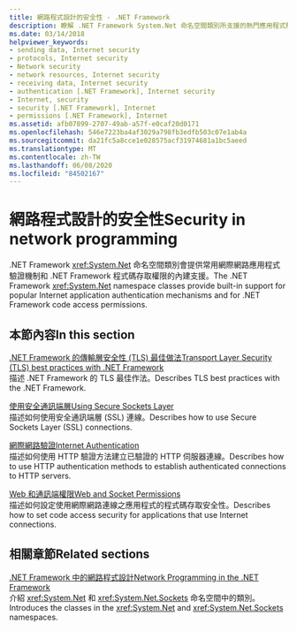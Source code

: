 ```yaml
---
title: 網路程式設計的安全性 - .NET Framework
description: 瞭解 .NET Framework System.Net 命名空間類別所支援的熱門應用程式驗證機制和程式碼存取權限。
ms.date: 03/14/2018
helpviewer_keywords:
- sending data, Internet security
- protocols, Internet security
- Network security
- network resources, Internet security
- receiving data, Internet security
- authentication [.NET Framework], Internet security
- Internet, security
- security [.NET Framework], Internet
- permissions [.NET Framework], Internet
ms.assetid: afb07899-2707-49ab-a57f-e0caf20d0171
ms.openlocfilehash: 546e7223ba4af3029a798fb3edfb503c07e1ab4a
ms.sourcegitcommit: da21fc5a8cce1e028575acf31974681a1bc5aeed
ms.translationtype: MT
ms.contentlocale: zh-TW
ms.lasthandoff: 06/08/2020
ms.locfileid: "84502167"
---
```

# <a name="security-in-network-programming"></a><span data-ttu-id="11cc2-103">網路程式設計的安全性</span><span class="sxs-lookup"><span data-stu-id="11cc2-103">Security in network programming</span></span>

<span data-ttu-id="11cc2-104">.NET Framework <xref:System.Net> 命名空間類別會提供常用網際網路應用程式驗證機制和 .NET Framework 程式碼存取權限的內建支援。</span><span class="sxs-lookup"><span data-stu-id="11cc2-104">The .NET Framework <xref:System.Net> namespace classes provide built-in support for popular Internet application authentication mechanisms and for .NET Framework code access permissions.</span></span>  
  
## <a name="in-this-section"></a><span data-ttu-id="11cc2-105">本節內容</span><span class="sxs-lookup"><span data-stu-id="11cc2-105">In this section</span></span>

[<span data-ttu-id="11cc2-106">.NET Framework 的傳輸層安全性 (TLS) 最佳做法</span><span class="sxs-lookup"><span data-stu-id="11cc2-106">Transport Layer Security (TLS) best practices with .NET Framework</span></span>](tls.md)  
<span data-ttu-id="11cc2-107">描述 .NET Framework 的 TLS 最佳作法。</span><span class="sxs-lookup"><span data-stu-id="11cc2-107">Describes TLS best practices with the .NET Framework.</span></span>

[<span data-ttu-id="11cc2-108">使用安全通訊端層</span><span class="sxs-lookup"><span data-stu-id="11cc2-108">Using Secure Sockets Layer</span></span>](using-secure-sockets-layer.md)  
<span data-ttu-id="11cc2-109">描述如何使用安全通訊端層 (SSL) 連線。</span><span class="sxs-lookup"><span data-stu-id="11cc2-109">Describes how to use Secure Sockets Layer (SSL) connections.</span></span>  
  
[<span data-ttu-id="11cc2-110">網際網路驗證</span><span class="sxs-lookup"><span data-stu-id="11cc2-110">Internet Authentication</span></span>](internet-authentication.md)  
<span data-ttu-id="11cc2-111">描述如何使用 HTTP 驗證方法建立已驗證的 HTTP 伺服器連線。</span><span class="sxs-lookup"><span data-stu-id="11cc2-111">Describes how to use HTTP authentication methods to establish authenticated connections to HTTP servers.</span></span>  
  
[<span data-ttu-id="11cc2-112">Web 和通訊端權限</span><span class="sxs-lookup"><span data-stu-id="11cc2-112">Web and Socket Permissions</span></span>](web-and-socket-permissions.md)  
<span data-ttu-id="11cc2-113">描述如何設定使用網際網路連線之應用程式的程式碼存取安全性。</span><span class="sxs-lookup"><span data-stu-id="11cc2-113">Describes how to set code access security for applications that use Internet connections.</span></span>  
  
## <a name="related-sections"></a><span data-ttu-id="11cc2-114">相關章節</span><span class="sxs-lookup"><span data-stu-id="11cc2-114">Related sections</span></span>

[<span data-ttu-id="11cc2-115">.NET Framework 中的網路程式設計</span><span class="sxs-lookup"><span data-stu-id="11cc2-115">Network Programming in the .NET Framework</span></span>](index.md)  
<span data-ttu-id="11cc2-116">介紹 <xref:System.Net> 和 <xref:System.Net.Sockets> 命名空間中的類別。</span><span class="sxs-lookup"><span data-stu-id="11cc2-116">Introduces the classes in the <xref:System.Net> and <xref:System.Net.Sockets> namespaces.</span></span>
